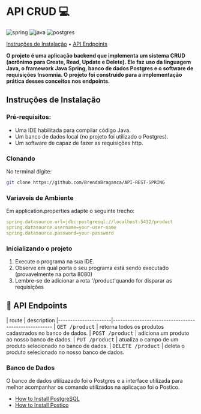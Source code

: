 [JAVA_BADGE]:https://img.shields.io/badge/java-%23ED8B00.svg?style=for-the-badge&logo=openjdk&logoColor=white
[SPRING_BADGE]: https://img.shields.io/badge/spring-%236DB33F.svg?style=for-the-badge&logo=spring&logoColor=white
[POSTGRES_BADGE]: https://img.shields.io/badge/postgres-%23316192.svg?style=for-the-badge&logo=postgresql&logoColor=white


<h1 style="font-weight: bold;">API CRUD 💻</h1>


![spring][SPRING_BADGE]
![java][JAVA_BADGE]
![postgres][POSTGRES_BADGE]

<p>
 <a href="#started">Instruções de Instalação</a> • 
  <a href="#routes">API Endpoints</a> 
</p>

<p>
  <b>O projeto é uma aplicação backend que implementa um sistema CRUD (acrônimo para Create, Read, Update e Delete). Ele faz uso da linguagem Java, o framework Java Spring, banco de dados Postgres e o software de requisições Insomnia. O projeto foi construido para a implementação prática desses conceitos nos endpoints.</b>
</p>

<h2 id="started">Instruções de Instalação</h2>

<h3>Pré-requisitos:</h3>

- Uma IDE habilitada para compilar código Java.
- Um banco de dados local (no projeto foi utilizado o Postgres).
- Um software de capaz de fazer as requisições http.

<h3>Clonando</h3>

No terminal digite:

```bash
git clone https://github.com/BrendaBraganca/API-REST-SPRING
```

<h3>Variaveis de Ambiente</h2>
Em application.properties adapte o seguinte trecho:

```yaml
spring.datasource.url=jdbc:postgresql://localhost:5432/product
spring.datasource.username=your-user-name
spring.datasource.password=your-password

```

<h3>Inicializando o projeto</h3>

1. Execute o programa na sua IDE.
2. Observe em qual porta o seu programa está sendo executado (provavelmente na porta 8080)
3. Lembre-se de adicionar a rota '/product'quando for disparar as requisições


<h2 id="routes">📍 API Endpoints</h2>
​
| route               | description                                          
|----------------------|-----------------------------------------------------
| <kbd>GET /product</kbd>     | retorna todos os produtos cadastrados no banco de dados.
| <kbd>POST /product</kbd>     | adiciona um produto ao nosso banco de dados.
| <kbd>PUT /product</kbd>     | atualiza o campo de um produto selecionado no banco de dados.
| <kbd>DELETE /product</kbd>     | deleta o  produto selecionado no nosso banco de dados.


<h3>Banco de Dados</h3>

O banco de dados utilizazado foi o Postgres e a interface utilizada para melhor acompanhar os comando utilizados na aplicaçao foi o Postico.
-  <a href="https://www.youtube.com/watch?v=PShGF_udSpk&t=420s&pp=ygUdaG93IHRvIGluc3RhbGwgcG9zdGdyZXNxbCBtYWM%3D">How to Install PostgreSQL</a>
-  <a href="https://www.youtube.com/watch?v=7ROh8Mel6Cs&t=181s&pp=ygUaaG93IHRvIGluc3RhbGwgcG9zdGljbyBtYWM%3D">How to Install Postico</a>
